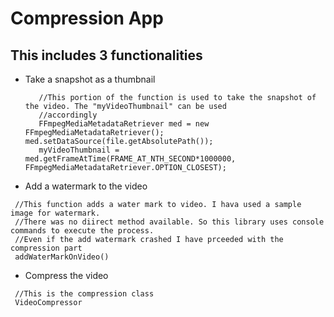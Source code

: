 # Compression App

## This includes 3 functionalities
- Take a snapshot as a thumbnail
  ```
     //This portion of the function is used to take the snapshot of the video. The "myVideoThumbnail" can be used 
     //accordingly
     FFmpegMediaMetadataRetriever med = new FFmpegMediaMetadataRetriever(); med.setDataSource(file.getAbsolutePath());
     myVideoThumbnail = med.getFrameAtTime(FRAME_AT_NTH_SECOND*1000000, FFmpegMediaMetadataRetriever.OPTION_CLOSEST);
  ```
- Add a watermark to the video
 ```
  //This function adds a water mark to video. I hava used a sample image for watermark.
  //There was no diirect method available. So this library uses console commands to execute the process.
  //Even if the add watermark crashed I have prceeded with the compression part
  addWaterMarkOnVideo()
 ```
- Compress the video
 ```
  //This is the compression class
  VideoCompressor
 ```

